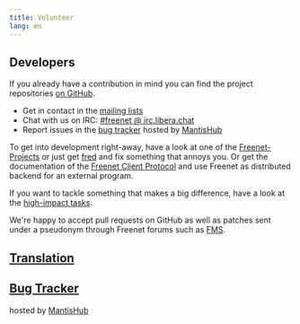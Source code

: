 ```yaml
---
title: Volunteer
lang: en
---
```


## Developers

If you already have a contribution in mind you can find the project repositories
[on GitHub](https://github.com/freenet/).

- Get in contact in the [mailing lists](help.html#mailing-lists)
- Chat with us on IRC: <a href="https://web.libera.chat/?nick=FollowRabbit|?#freenet" id="chatlink" class="btn button-custom btn-custom-two">#freenet @ irc.libera.chat</a>
- Report issues in the [bug tracker](https://freenet.mantishub.io/) hosted by [MantisHub](https://www.mantishub.com)

To get into development right-away, have a look at one of the [Freenet-Projects](https://github.com/freenet/wiki/wiki/Projects)
or just get [fred](https://github.com/freenet/fred) and fix something that annoys you.
Or get the documentation of the 
[Freenet Client Protocol](https://wiki.freenetproject.org/FCPv2)
and use Freenet as distributed backend for an external program.

If you want to tackle something that makes a big difference, have a look at the [high-impact tasks](https://github.com/freenet/wiki/wiki/High-Impact-tasks).


We're happy to accept pull requests on GitHub as well as patches sent under a
pseudonym through Freenet forums such as [FMS](http://freesocial.draketo.de/fms_en.html).

## [Translation](https://wiki.freenetproject.org/Translation)

## [Bug Tracker](https://freenet.mantishub.io/)

hosted by [MantisHub](https://www.mantishub.com)
